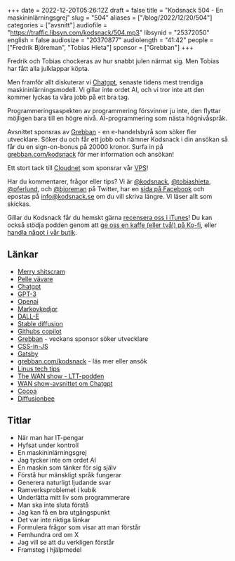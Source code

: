 +++
date = 2022-12-20T05:26:12Z
draft = false
title = "Kodsnack 504 - En maskininlärningsgrej"
slug = "504"
aliases = ["/blog/2022/12/20/504"]
categories = ["avsnitt"]
audiofile = "https://traffic.libsyn.com/kodsnack/504.mp3"
libsynid = "25372050"
english = false
audiosize = "20370877"
audiolength = "41:42"
people = ["Fredrik Björeman", "Tobias Hieta"]
sponsor = ["Grebban"]
+++

Fredrik och Tobias chockeras av hur snabbt julen närmat sig. Men Tobias har fått alla julklappar köpta.

Men framför allt diskuterar vi [Chatgpt](https://en.wikipedia.org/wiki/ChatGPT), senaste tidens mest trendiga maskininlärningsmodell. Vi gillar inte ordet AI, och vi tror inte att den kommer lyckas ta våra jobb på ett bra tag.

Programmeringsaspekten av programmering försvinner ju inte, den flyttar möjligen bara till en högre nivå. AI-programmering som nästa högnivåspråk.

Avsnittet sponsras av [Grebban](https://www.grebban.com/kodsnack) - en e-handelsbyrå som söker fler utvecklare. Söker du och får ett jobb och nämner Kodsnack i din ansökan så får du en sign-on-bonus på 20000 kronor. Surfa in på [grebban.com/kodsnack](https://www.grebban.com/kodsnack) för mer information och ansökan!

Ett stort tack till [Cloudnet](https://www.cloudnet.se) som sponsrar vår [VPS](https://en.wikipedia.org/wiki/Virtual_private_server)!

Har du kommentarer, frågor eller tips? Vi är [@kodsnack](https://www.twitter.com/kodsnack), [@tobiashieta](https://www.twitter.com/tobiashieta), [@oferlund](https://www.twitter.com/oferlund), och [@bjoreman](https://www.twitter.com/bjoreman) på Twitter, har en [sida på Facebook](https://www.facebook.com/kodsnack) och epostas på [info@kodsnack.se](mailto:info@kodsnack.se) om du vill skriva längre. Vi läser allt som skickas.

Gillar du Kodsnack får du hemskt gärna [recensera oss i iTunes](https://itunes.apple.com/se/podcast/kodsnack/id561631498?l=en)! Du kan också stödja podden genom att <a href="https://ko-fi.com/kodsnack" rel="payment">ge oss en kaffe (eller två!) på Ko-fi</a>, eller [handla något i vår butik](https://shop.spreadshirt.se/kodsnack/).

## Länkar ##
* [Merry shitscram](https://www.pinterest.se/pin/403072235374854089/)
* [Pelle vävare](https://pellevavare.se/)
* [Chatgpt](https://en.wikipedia.org/wiki/ChatGPT)
* [GPT-3](https://en.wikipedia.org/wiki/GPT-3)
* [Openai](https://en.wikipedia.org/wiki/OpenAI)
* [Markovkedjor](https://en.wikipedia.org/wiki/Markov_chain)
* [DALL-E](https://en.wikipedia.org/wiki/DALL-E)
* [Stable diffusion](https://en.wikipedia.org/wiki/Stable_Diffusion)
* [Githubs copilot](https://en.wikipedia.org/wiki/GitHub_Copilot)
* [Grebban](https://www.grebban.com/kodsnack) - veckans sponsor söker utvecklare
* [CSS-in-JS](https://en.wikipedia.org/wiki/CSS-in-JS)
* [Gatsby](https://en.wikipedia.org/wiki/Gatsby_%28JavaScript_framework%29)
* [grebban.com/kodsnack](https://www.grebban.com/kodsnack) - läs mer eller ansök
* [Linus tech tips](https://www.youtube.com/channel/UCXuqSBlHAE6Xw-yeJA0Tunw)
* [The WAN show - LTT-podden](https://www.youtube.com/watch?v=Luz82RG5PqA&list=PL8mG-RkN2uTw7PhlnAr4pZZz2QubIbujH)
* [WAN show-avsnittet om Chatgpt](https://www.youtube.com/watch?v=Luz82RG5PqA&list=PL8mG-RkN2uTw7PhlnAr4pZZz2QubIbujH&index=1)
* [Cocoa](https://en.wikipedia.org/wiki/Cocoa_%28API%29)
* [Diffusionbee](https://diffusionbee.com/)

## Titlar ##
* När man har IT-pengar
* Hyfsat under kontroll
* En maskininlärningsgrej
* Jag tycker inte om ordet AI
* En maskin som tänker för sig själv
* Förstå hur mänskligt språk fungerar
* Generera naturligt ljudande svar
* Ramverksproblemet i kubik
* Underlätta mitt liv som programmerare
* Man ska inte sluta förstå
* Jag kan få en bra utgångspunkt
* Det var inte riktiga länkar
* Formulera frågor som visar att man förstår
* Femhundra ord om X
* Jag vill se att du verkligen förstår
* Framsteg i hjälpmedel